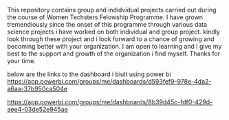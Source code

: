 This repository contains group and indidvidual projects carried out during the course of Women Techsters Felowship Programme.
I have grown tremendiously since the onset of this programme through various data science projects i have worked on both individual and group project. kindly look through these project and i look forward to a chance of growing and becoming better with your organization. I am open to learning and I give my best to the support and growth of the organization i find myself. Thanks for your time.

below are the links to the dashboard i biult using power bi
https://app.powerbi.com/groups/me/dashboards/d593fef9-978e-4da2-a6aa-37b950ca504e

https://app.powerbi.com/groups/me/dashboards/8b39d45c-fdf0-429d-aee4-03de52e945ae

